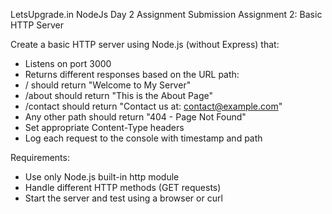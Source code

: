 LetsUpgrade.in NodeJs Day 2 Assignment Submission
Assignment 2: Basic HTTP Server

Create a basic HTTP server using Node.js (without Express) that:
- Listens on port 3000
- Returns different responses based on the URL path:
- / should return "Welcome to My Server"
- /about should return "This is the About Page"
- /contact should return "Contact us at: contact@example.com"
- Any other path should return "404 - Page Not Found"
- Set appropriate Content-Type headers
- Log each request to the console with timestamp and path


Requirements:
- Use only Node.js built-in http module
- Handle different HTTP methods (GET requests)
- Start the server and test using a browser or curl
